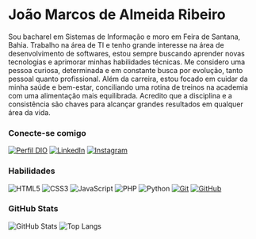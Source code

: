 # João Marcos de Almeida Ribeiro

Sou bacharel em Sistemas de Informação e moro em Feira de Santana, Bahia. Trabalho na área de TI e tenho grande interesse na área de desenvolvimento de softwares, estou sempre buscando aprender novas tecnologias e aprimorar minhas habilidades técnicas. Me considero uma pessoa curiosa, determinada e em constante busca por evolução, tanto pessoal quanto profissional. Além da carreira, estou focado em cuidar da minha saúde e bem-estar, conciliando uma rotina de treinos na academia com uma alimentação mais equilibrada. Acredito que a disciplina e a consistência são chaves para alcançar grandes resultados em qualquer área da vida.

### Conecte-se comigo

[![Perfil DIO](https://img.shields.io/badge/-Meu%20Perfil%20na%20DIO-30A3DC?style=for-the-badge)](https://www.dio.me/users/joaomarcos_ribeiro)
[![LinkedIn](https://img.shields.io/badge/LinkedIn-0A66C2?style=for-the-badge&logo=linkedin&logoColor=white)](https://www.linkedin.com/in/joão-marcos-ribeiro-262495a3)
[![Instagram](https://img.shields.io/badge/Instagram-E4405F?style=for-the-badge&logo=instagram&logoColor=white)](https://www.instagram.com/joaomarcos__ribeiro)

### Habilidades

![HTML5](https://img.shields.io/badge/HTML-000?style=for-the-badge&logo=html5&logoColor=30A3DC)
![CSS3](https://img.shields.io/badge/CSS3-000?style=for-the-badge&logo=css3&logoColor=E94D5F)
![JavaScript](https://img.shields.io/badge/JavaScript-000?style=for-the-badge&logo=javascript&logoColor=30A3DC)
![PHP](https://img.shields.io/badge/PHP-000?style=for-the-badge&logo=PHP&logoColor=30A3DC)
![Python](https://img.shields.io/badge/Python-000?style=for-the-badge&logo=Python&logoColor=30A3DC)
[![Git](https://img.shields.io/badge/Git-000?style=for-the-badge&logo=git&logoColor=E94D5F)](https://git-scm.com/doc)
[![GitHub](https://img.shields.io/badge/GitHub-000?style=for-the-badge&logo=github&logoColor=30A3DC)](https://docs.github.com/)

### GitHub Stats

![GitHub Stats](https://github-readme-stats.vercel.app/api?username=JoaoMarcosRibeiro&theme=transparent&bg_color=000&border_color=30A3DC&show_icons=true&icon_color=30A3DC&title_color=E94D5F&text_color=FFF)
![Top Langs](https://github-readme-stats-git-masterrstaa-rickstaa.vercel.app/api/top-langs/?username=JoaoMarcosRibeiro&layout=compact&bg_color=000&border_color=30A3DC&title_color=E94D5F&text_color=FFF)


<!--
**JoaoMarcosRibeiro/JoaoMarcosRibeiro** is a ✨ _special_ ✨ repository because its `README.md` (this file) appears on your GitHub profile.

Here are some ideas to get you started:

- 🔭 I’m currently working on ...
- 🌱 I’m currently learning ...
- 👯 I’m looking to collaborate on ...
- 🤔 I’m looking for help with ...
- 💬 Ask me about ...
- 📫 How to reach me: ...
- 😄 Pronouns: ...
- ⚡ Fun fact: ...
-->
